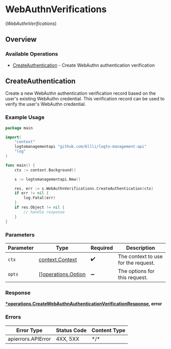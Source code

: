 # WebAuthnVerifications
(*WebAuthnVerifications*)

## Overview

### Available Operations

* [CreateAuthentication](#createauthentication) - Create WebAuthn authentication verification

## CreateAuthentication

Create a new WebAuthn authentication verification record based on the user's existing WebAuthn credential. This verification record can be used to verify the user's WebAuthn credential.

### Example Usage

```go
package main

import(
	"context"
	logtomanagementapi "github.com/bllli/logto-management-api"
	"log"
)

func main() {
    ctx := context.Background()

    s := logtomanagementapi.New()

    res, err := s.WebAuthnVerifications.CreateAuthentication(ctx)
    if err != nil {
        log.Fatal(err)
    }
    if res.Object != nil {
        // handle response
    }
}
```

### Parameters

| Parameter                                                | Type                                                     | Required                                                 | Description                                              |
| -------------------------------------------------------- | -------------------------------------------------------- | -------------------------------------------------------- | -------------------------------------------------------- |
| `ctx`                                                    | [context.Context](https://pkg.go.dev/context#Context)    | :heavy_check_mark:                                       | The context to use for the request.                      |
| `opts`                                                   | [][operations.Option](../../models/operations/option.md) | :heavy_minus_sign:                                       | The options for this request.                            |

### Response

**[*operations.CreateWebAuthnAuthenticationVerificationResponse](../../models/operations/createwebauthnauthenticationverificationresponse.md), error**

### Errors

| Error Type         | Status Code        | Content Type       |
| ------------------ | ------------------ | ------------------ |
| apierrors.APIError | 4XX, 5XX           | \*/\*              |
